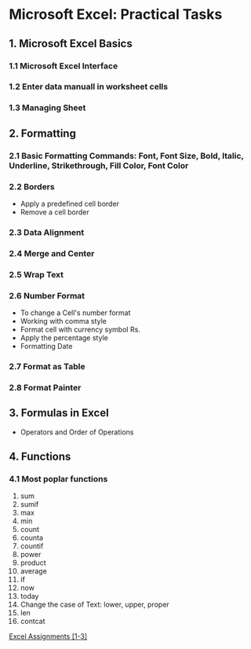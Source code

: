 # Microsoft Excel: Practical Tasks

## 1. Microsoft Excel Basics
### 1.1 Microsoft Excel Interface
### 1.2 Enter data manuall in worksheet cells
### 1.3 Managing Sheet
## 2. Formatting
### 2.1 Basic Formatting Commands: Font, Font Size, Bold, Italic, Underline, Strikethrough, Fill Color, Font Color
### 2.2 Borders
- Apply a predefined cell border
- Remove a cell border
### 2.3 Data Alignment
### 2.4 Merge and Center
### 2.5 Wrap Text
### 2.6 Number Format
- To change a Cell's number format
- Working with comma style
- Format cell with currency symbol Rs.
- Apply the percentage style
- Formatting Date
### 2.7 Format as Table
### 2.8 Format Painter
## 3. Formulas in Excel
- Operators and Order of Operations
## 4. Functions
### 4.1 Most poplar functions
1. sum
2. sumif
3. max
4. min
5. count
6. counta
7. countif
8. power
9. product
10. average
11. if
12. now
13. today
14. Change the case of Text: lower, upper, proper
15. len
16. contcat

[Excel Assignments [1-3]](https://yasirbhutta.github.io/ms-excel/assignments/)